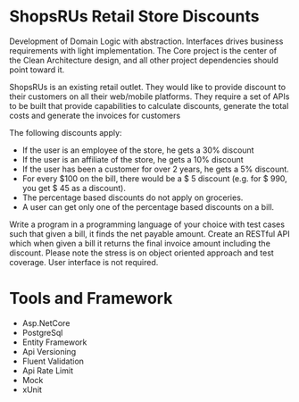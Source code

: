 # ShopsRUs Retail Store Discounts
Development of Domain Logic with abstraction. Interfaces drives business requirements with light implementation. The Core project is the center of the Clean Architecture design, and all other project dependencies should point toward it.


ShopsRUs is an existing retail outlet. They would like to provide discount to their customers on all their web/mobile platforms. They require a set of APIs to be built that provide capabilities to calculate discounts, generate the total costs and generate the invoices for customers

The following discounts apply:
- If the user is an employee of the store, he gets a 30% discount
- If the user is an affiliate of the store, he gets a 10% discount
- If the user has been a customer for over 2 years, he gets a 5% discount.
- For every $100 on the bill, there would be a $ 5 discount (e.g. for $ 990, you get $ 45 as a discount).
- The percentage based discounts do not apply on groceries.
- A user can get only one of the percentage based discounts on a bill.

Write a program in a programming language of your choice with test cases such that given a bill, it finds the net payable amount. Create an RESTful API which when given a bill it returns the final invoice amount including the discount. Please note the stress is on object oriented approach and test coverage. User interface is not required. 


# Tools and Framework
- Asp.NetCore
- PostgreSql
- Entity Framework
- Api Versioning
- Fluent Validation 
- Api Rate Limit
- Mock
- xUnit
